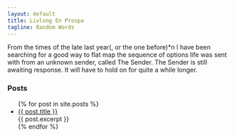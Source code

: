 ```yaml
---
layout: default
title: Livlong En Prospa
tagline: Random Words
---
```

<div class="intro">
From the times of the late last year(, or the one before)*n I have been searching for a good way to flat map the sequence of options life was sent with from an unknown sender, called The Sender. The Sender is still awaiting response. It will have to hold on for quite a while longer.
</div>

### Posts

<ul class="posts">
  {% for post in site.posts %}
    <li>
      <a class="posttitle" href="{{ post.url }}">{{ post.title }}</a>
      <div class="excerpt">{{ post.excerpt }}</div>
    </li>
  {% endfor %}
</ul>

